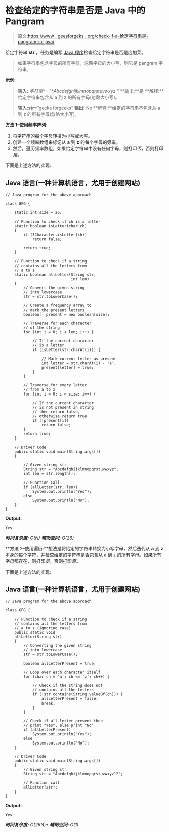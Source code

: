 # 检查给定的字符串是否是 Java 中的 Pangram

> 原文:[https://www . geesforgeks . org/check-if-a-给定字符串是-pangram-in-java/](https://www.geeksforgeeks.org/check-if-a-given-string-is-pangram-in-java/)

给定字符串 **str** ，任务是编写 [Java 程序](https://www.geeksforgeeks.org/java/)检查给定字符串是否是庞加莱。

> 如果字符串包含字母的所有字符，忽略字母的大小写，则它是 pangram 字符串。

**示例:**

> **输入:** *字符串**= "**Abcdefghijklmnopqrstuvwxyz "*
> **输出:**是
> **解释:**给定字符串包含从 a 到 z 的所有字母(忽略大小写)。
> 
> **输入:**str**=**“geeks forgeeks”
> **输出:** No
> **解释:**给定的字符串不包含从 a 到 z 的所有字母(忽略大小写)。

**方法 1–使用频率阵列:**

1.  [将字符串的每个字母转换为小写或大写](https://www.geeksforgeeks.org/convert-alternate-characters-string-upper-case/)。
2.  创建一个频率数组来标记从 **a** 到 **z** 的每个字母的频率。
3.  然后，遍历频率数组，如果给定字符串中没有任何字母，则打印*否*，否则打印*是*。

下面是上述方法的实现:

## Java 语言(一种计算机语言，尤用于创建网站)

```
// Java program for the above approach

class GFG {

    static int size = 26;

    // Function to check if ch is a letter
    static boolean isLetter(char ch)
    {
        if (!Character.isLetter(ch))
            return false;

        return true;
    }

    // Function to check if a string
    // contains all the letters from
    // a to z
    static boolean allLetter(String str,
                             int len)
    {
        // Convert the given string
        // into lowercase
        str = str.toLowerCase();

        // Create a frequency array to
        // mark the present letters
        boolean[] present = new boolean[size];

        // Traverse for each character
        // of the string
        for (int i = 0; i < len; i++) {

            // If the current character
            // is a letter
            if (isLetter(str.charAt(i))) {

                // Mark current letter as present
                int letter = str.charAt(i) - 'a';
                present[letter] = true;
            }
        }

        // Traverse for every letter
        // from a to z
        for (int i = 0; i < size; i++) {

            // If the current character
            // is not present in string
            // then return false,
            // otherwise return true
            if (!present[i])
                return false;
        }
        return true;
    }

    // Driver Code
    public static void main(String args[])
    {

        // Given string str
        String str = "Abcdefghijklmnopqrstuvwxyz";
        int len = str.length();

        // Function Call
        if (allLetter(str, len))
            System.out.println("Yes");
        else
            System.out.println("No");
    }
}
```

**Output:** 

```
Yes
```

***时间复杂度:** O(N)*
***辅助空间:** O(26)*

**方法 2–使用遍历:**想法是将给定的字符串转换为小写字母，然后迭代从 **a** 到 **z** 本身的每个字符，并检查给定的字符串是否包含从 a 到 z 的所有字母。如果所有字母都存在，则打印*是*，否则打印*否*。

下面是上述方法的实现:

## Java 语言(一种计算机语言，尤用于创建网站)

```
// Java program for the above approach

class GFG {

    // Function to check if a string
    // contains all the letters from
    // a to z (ignoring case)
    public static void
    allLetter(String str)
    {
        // Converting the given string
        // into lowercase
        str = str.toLowerCase();

        boolean allLetterPresent = true;

        // Loop over each character itself
        for (char ch = 'a'; ch <= 'z'; ch++) {

            // Check if the string does not
            // contains all the letters
            if (!str.contains(String.valueOf(ch))) {
                allLetterPresent = false;
                break;
            }
        }

        // Check if all letter present then
        // print "Yes", else print "No"
        if (allLetterPresent)
            System.out.println("Yes");
        else
            System.out.println("No");
    }

    // Driver Code
    public static void main(String args[])
    {
        // Given string str
        String str = "Abcdefghijklmnopqrstuvwxyz12";

        // Function call
        allLetter(str);
    }
}
```

**Output:** 

```
Yes
```

***时间复杂度:** O(26*N)*
***辅助空间:** O(1)*